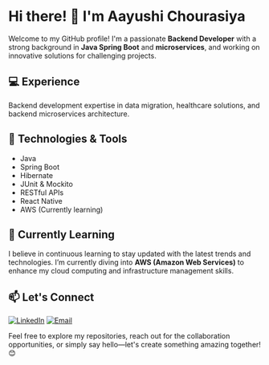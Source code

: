 # Hi there! 👋 I'm Aayushi Chourasiya

Welcome to my GitHub profile! I'm a passionate **Backend Developer** with a strong background in **Java Spring Boot** and **microservices**, and working on innovative solutions for challenging projects. 

## 💻 Experience
Backend development expertise in data migration, healthcare solutions, and backend microservices architecture.

## 🔧 Technologies & Tools
  - Java
  - Spring Boot
  - Hibernate
  - JUnit & Mockito
  - RESTful APIs
  - React Native
  - AWS (Currently learning)

## 🌱 Currently Learning
I believe in continuous learning to stay updated with the latest trends and technologies. I’m currently diving into **AWS (Amazon Web Services)** to enhance my cloud computing and infrastructure management skills.

## 📫 Let's Connect

[![LinkedIn](https://img.shields.io/badge/-LinkedIn-0077B5?style=flat-square&logo=linkedin&logoColor=white)](https://www.linkedin.com/in/aayushi-chourasiya/)
[![Email](https://img.shields.io/badge/-Email-D14836?style=flat-square&logo=gmail&logoColor=white)](mailto:aayushichourasiyaa@gmail.com)

Feel free to explore my repositories, reach out for the collaboration opportunities, or simply say hello—let's create something amazing together! 😊
